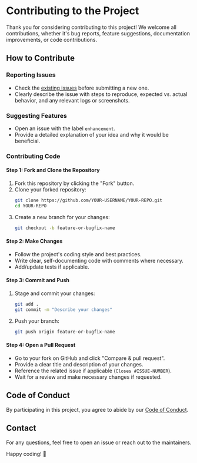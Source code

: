 # Contributing to the Project

Thank you for considering contributing to this project! We welcome all contributions, whether it's bug reports, feature suggestions, documentation improvements, or code contributions.

## How to Contribute

### Reporting Issues
- Check the [existing issues](../../issues) before submitting a new one.
- Clearly describe the issue with steps to reproduce, expected vs. actual behavior, and any relevant logs or screenshots.

### Suggesting Features
- Open an issue with the label `enhancement`.
- Provide a detailed explanation of your idea and why it would be beneficial.

### Contributing Code
#### Step 1: Fork and Clone the Repository
1. Fork this repository by clicking the "Fork" button.
2. Clone your forked repository:
   ```bash
   git clone https://github.com/YOUR-USERNAME/YOUR-REPO.git
   cd YOUR-REPO
   ```
3. Create a new branch for your changes:
   ```bash
   git checkout -b feature-or-bugfix-name
   ```

#### Step 2: Make Changes
- Follow the project's coding style and best practices.
- Write clear, self-documenting code with comments where necessary.
- Add/update tests if applicable.

#### Step 3: Commit and Push
1. Stage and commit your changes:
   ```bash
   git add .
   git commit -m "Describe your changes"
   ```
2. Push your branch:
   ```bash
   git push origin feature-or-bugfix-name
   ```

#### Step 4: Open a Pull Request
- Go to your fork on GitHub and click "Compare & pull request".
- Provide a clear title and description of your changes.
- Reference the related issue if applicable (`Closes #ISSUE-NUMBER`).
- Wait for a review and make necessary changes if requested.

## Code of Conduct
By participating in this project, you agree to abide by our [Code of Conduct](CODE_OF_CONDUCT.md).

## Contact
For any questions, feel free to open an issue or reach out to the maintainers.

Happy coding! 🚀

